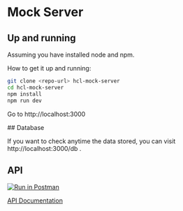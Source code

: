 # Mock Server

## Up and running

Assuming you have installed node and npm.

How to get it up and running:

```sh
git clone <repo-url> hcl-mock-server
cd hcl-mock-server
npm install
npm run dev
```
Go to http://localhost:3000 

## Database

If you want to check anytime the data stored, you can visit http://localhost:3000/db . 

## API

[![Run in Postman](https://run.pstmn.io/button.svg)](https://app.getpostman.com/run-collection/40d10915e98bad7b2df0)

[API Documentation](https://documenter.getpostman.com/view/646772/SWT8hfPo)